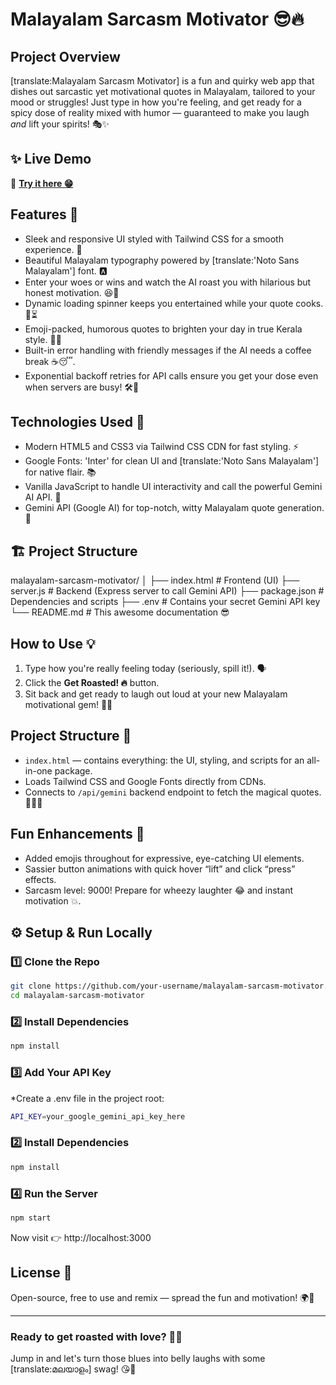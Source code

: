 # Malayalam Sarcasm Motivator 😎🔥

## Project Overview

[translate:Malayalam Sarcasm Motivator] is a fun and quirky web app that dishes out sarcastic yet motivational quotes in Malayalam, tailored to your mood or struggles! Just type in how you're feeling, and get ready for a spicy dose of reality mixed with humor — guaranteed to make you laugh _and_ lift your spirits! 🎭✨

## ✨ Live Demo

🚀 **[Try it here 😁](https://malayalam-motivator.vercel.app)**

## Features 🚀

- Sleek and responsive UI styled with Tailwind CSS for a smooth experience. 🌈
- Beautiful Malayalam typography powered by [translate:'Noto Sans Malayalam'] font. 🅰️
- Enter your woes or wins and watch the AI roast you with hilarious but honest motivation. 😆💪
- Dynamic loading spinner keeps you entertained while your quote cooks. 🍳⏳
- Emoji-packed, humorous quotes to brighten your day in true Kerala style. 🎉🤣
- Built-in error handling with friendly messages if the AI needs a coffee break ☕️😴.
- Exponential backoff retries for API calls ensure you get your dose even when servers are busy! 🛠️🔄

## Technologies Used 🧰

- Modern HTML5 and CSS3 via Tailwind CSS CDN for fast styling. ⚡️
- Google Fonts: 'Inter' for clean UI and [translate:'Noto Sans Malayalam'] for native flair. 📚
- Vanilla JavaScript to handle UI interactivity and call the powerful Gemini AI API. 🤖
- Gemini API (Google AI) for top-notch, witty Malayalam quote generation. 🌟

## 🏗️ Project Structure

malayalam-sarcasm-motivator/
│
├── index.html # Frontend (UI)
├── server.js # Backend (Express server to call Gemini API)
├── package.json # Dependencies and scripts
├── .env # Contains your secret Gemini API key
└── README.md # This awesome documentation 😎

## How to Use 💡

1. Type how you're really feeling today (seriously, spill it!). 🗣️
2. Click the **Get Roasted! 🔥** button.
3. Sit back and get ready to laugh out loud at your new Malayalam motivational gem! 💎😂

## Project Structure 📂

- `index.html` — contains everything: the UI, styling, and scripts for an all-in-one package.
- Loads Tailwind CSS and Google Fonts directly from CDNs.
- Connects to `/api/gemini` backend endpoint to fetch the magical quotes. 🧙‍♂️✨

## Fun Enhancements 🎊

- Added emojis throughout for expressive, eye-catching UI elements.
- Sassier button animations with quick hover “lift” and click “press” effects.
- Sarcasm level: 9000! Prepare for wheezy laughter 😂 and instant motivation 💥.

## ⚙️ Setup & Run Locally

### 1️⃣ Clone the Repo

```bash
git clone https://github.com/your-username/malayalam-sarcasm-motivator.git
cd malayalam-sarcasm-motivator
```

### 2️⃣ Install Dependencies

```bash
npm install
```

### 3️⃣ Add Your API Key

\*Create a .env file in the project root:

```bash
API_KEY=your_google_gemini_api_key_here

```

### 2️⃣ Install Dependencies

```bash
npm install

```

### 4️⃣ Run the Server

```bash
npm start
```

Now visit 👉 http://localhost:3000

## License 📜

Open-source, free to use and remix — spread the fun and motivation! 🌍🚀

---

### Ready to get roasted with love? 💌🔥

Jump in and let's turn those blues into belly laughs with some [translate:മലയാളം] swag! 😘🥳
